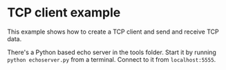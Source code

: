 # TCP client example
This example shows how to create a TCP client and send and receive TCP data.

There's a Python based echo server in the tools folder. Start it by running `python echoserver.py` from a terminal. Connect to it from `localhost:5555`.
